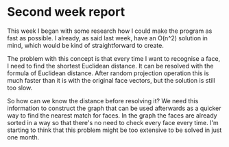 # Second week report

This week I began with some research how I could make the program as fast as possible.
I already, as said last week, have an O(n^2) solution in mind, which would be
kind of straightforward to create.

The problem with this concept is that every time I want to recognise a face, I need
to find the shortest Euclidean distance. It can be resolved with the formula of 
Euclidean distance. After random projection operation this is much faster than
it is with the original face vectors, but the solution is still too slow.

So how can we know the distance before resolving it? We need this information
to construct the graph that can be used afterwards as a quicker way to find the 
nearest match for faces. In the graph the faces are already sorted in a way
so that there's no need to check every face every time. I'm starting to think
that this problem might be too extensive to be solved in just one month.